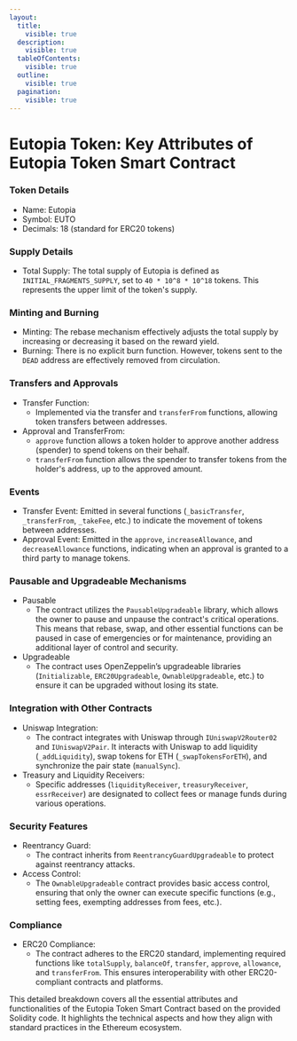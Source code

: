 ```yaml
---
layout:
  title:
    visible: true
  description:
    visible: true
  tableOfContents:
    visible: true
  outline:
    visible: true
  pagination:
    visible: true
---
```


# Eutopia Token: Key Attributes of Eutopia Token Smart Contract

### Token Details

* Name: Eutopia
* Symbol: EUTO
* Decimals: 18 (standard for ERC20 tokens)

### Supply Details

* Total Supply: The total supply of Eutopia is defined as `INITIAL_FRAGMENTS_SUPPLY`, set to `40 * 10^8 * 10^18` tokens. This represents the upper limit of the token's supply.

### Minting and Burning

* Minting: The rebase mechanism effectively adjusts the total supply by increasing or decreasing it based on the reward yield.
* Burning: There is no explicit burn function. However, tokens sent to the `DEAD` address are effectively removed from circulation.

### Transfers and Approvals

* Transfer Function:
  * Implemented via the transfer and `transferFrom` functions, allowing token transfers between addresses.
* Approval and TransferFrom:
  * `approve` function allows a token holder to approve another address (spender) to spend tokens on their behalf.
  * `transferFrom` function allows the spender to transfer tokens from the holder's address, up to the approved amount.

### Events

* Transfer Event: Emitted in several functions (`_basicTransfer`, `_transferFrom`, `_takeFee`, etc.) to indicate the movement of tokens between addresses.
* Approval Event: Emitted in the `approve`, `increaseAllowance`, and `decreaseAllowance` functions, indicating when an approval is granted to a third party to manage tokens.

### Pausable and Upgradeable Mechanisms

* Pausable
  * The contract utilizes the `PausableUpgradeable` library, which allows the owner to pause and unpause the contract's critical operations. This means that rebase, swap, and other essential functions can be paused in case of emergencies or for maintenance, providing an additional layer of control and security.
* Upgradeable
  * The contract uses OpenZeppelin’s upgradeable libraries (`Initializable`, `ERC20Upgradeable`, `OwnableUpgradeable`, etc.) to ensure it can be upgraded without losing its state.

### Integration with Other Contracts

* Uniswap Integration:
  * The contract integrates with Uniswap through `IUniswapV2Router02` and `IUniswapV2Pair`. It interacts with Uniswap to add liquidity (`_addLiquidity`), swap tokens for ETH (`_swapTokensForETH`), and synchronize the pair state (`manualSync`).
* Treasury and Liquidity Receivers:
  * Specific addresses (`liquidityReceiver`, `treasuryReceiver`, `essrReceiver`) are designated to collect fees or manage funds during various operations.

### Security Features

* Reentrancy Guard:
  * The contract inherits from `ReentrancyGuardUpgradeable` to protect against reentrancy attacks.
* Access Control:
  * The `OwnableUpgradeable` contract provides basic access control, ensuring that only the owner can execute specific functions (e.g., setting fees, exempting addresses from fees, etc.).

### Compliance

* ERC20 Compliance:
  * The contract adheres to the ERC20 standard, implementing required functions like `totalSupply`, `balanceOf`, `transfer`, `approve`, `allowance`, and `transferFrom`. This ensures interoperability with other ERC20-compliant contracts and platforms.

This detailed breakdown covers all the essential attributes and functionalities of the Eutopia Token Smart Contract based on the provided Solidity code. It highlights the technical aspects and how they align with standard practices in the Ethereum ecosystem.
